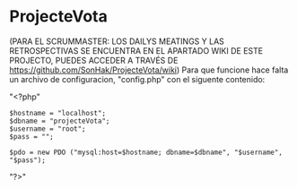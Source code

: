 # ProjecteVota
(PARA EL SCRUMMASTER: LOS DAILYS MEATINGS Y LAS RETROSPECTIVAS SE ENCUENTRA EN EL APARTADO WIKI DE ESTE PROJECTO,
PUEDES ACCEDER A TRAVÉS DE https://github.com/SonHak/ProjecteVota/wiki)
Para que funcione hace falta un archivo de configuracion, "config.php" con el siguente contenido:

"<?php"

	$hostname = "localhost";
	$dbname = "projecteVota";
	$username = "root";
	$pass = "";

	$pdo = new PDO ("mysql:host=$hostname; dbname=$dbname", "$username", "$pass");
"?>"

